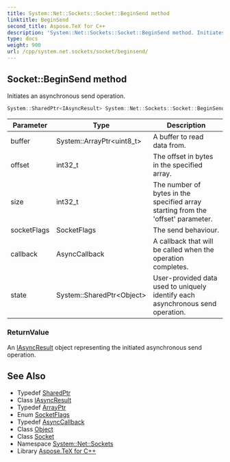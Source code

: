 ```yaml
---
title: System::Net::Sockets::Socket::BeginSend method
linktitle: BeginSend
second_title: Aspose.TeX for C++
description: 'System::Net::Sockets::Socket::BeginSend method. Initiates an asynchronous send operation in C++.'
type: docs
weight: 900
url: /cpp/system.net.sockets/socket/beginsend/
---
```

## Socket::BeginSend method


Initiates an asynchronous send operation.

```cpp
System::SharedPtr<IAsyncResult> System::Net::Sockets::Socket::BeginSend(System::ArrayPtr<uint8_t> buffer, int32_t offset, int32_t size, SocketFlags socketFlags, AsyncCallback callback, System::SharedPtr<Object> state)
```


| Parameter | Type | Description |
| --- | --- | --- |
| buffer | System::ArrayPtr\<uint8_t\> | A buffer to read data from. |
| offset | int32_t | The offset in bytes in the specified array. |
| size | int32_t | The number of bytes in the specified array starting from the 'offset' parameter. |
| socketFlags | SocketFlags | The send behaviour. |
| callback | AsyncCallback | A callback that will be called when the operation completes. |
| state | System::SharedPtr\<Object\> | User-provided data used to uniquely identify each asynchronous send operation. |

### ReturnValue

An [IAsyncResult](../../../system/iasyncresult/) object representing the initiated asynchronous send operation.

## See Also

* Typedef [SharedPtr](../../../system/sharedptr/)
* Class [IAsyncResult](../../../system/iasyncresult/)
* Typedef [ArrayPtr](../../../system/arrayptr/)
* Enum [SocketFlags](../../socketflags/)
* Typedef [AsyncCallback](../../../system/asynccallback/)
* Class [Object](../../../system/object/)
* Class [Socket](../)
* Namespace [System::Net::Sockets](../../)
* Library [Aspose.TeX for C++](../../../)
